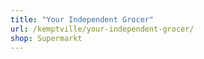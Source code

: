 ```yaml
---
title: "Your Independent Grocer"
url: /kemptville/your-independent-grocer/
shop: Supermarkt
---
```


